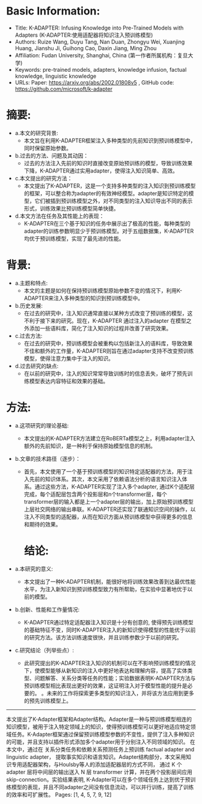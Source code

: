 # Basic Information:

- Title: K-ADAPTER: Infusing Knowledge into Pre-Trained Models with Adapters (K-ADAPTER:使用适配器将知识注入预训练模型)
- Authors: Ruize Wang, Duyu Tang, Nan Duan, Zhongyu Wei, Xuanjing Huang, Jianshu Ji, Guihong Cao, Daxin Jiang, Ming Zhou
- Affiliation: Fudan University, Shanghai, China (第一作者所属机构：复旦大学)
- Keywords: pre-trained models, adapters, knowledge infusion, factual knowledge, linguistic knowledge
- URLs: Paper: https://arxiv.org/abs/2002.01808v5 , GitHub code: https://github.com/microsoft/k-adapter

# 摘要:

- a.本文的研究背景:
  - 本文旨在利用K-ADAPTER框架注入多种类型的先前知识到预训练模型中，同时保留原始参数。
- b.过去的方法、问题及其动因：
  - 过去的方法注入先前的知识时直接改变原始预训练的模型，导致训练效果下降，K-ADAPTER通过实用adapter，使得注入知识简单、高效。
- c.本文提出的研究方法：
  - 本文提出了K-ADAPTER，这是一个支持多种类型的注入知识到预训练模型的框架，可以整合称为adapter的有效神经模型。adapter是知识特定的模型，它们被插到预训练模型之外，对不同类型的注入知识导出不同的表示形式，训练效果比预训练模型简单快捷。
- d.本文方法在任务及其性能上的表现：
  - K-ADAPTER在三个基于知识的任务中展示出了极高的性能，每种类型的adapter的训练参数明显少于预训练模型。对于五组数据集，K-ADAPTER均优于预训练模型，实现了最先进的性能。

# 背景:

- a.主题和特点:
  - 本文的主题是如何在保持预训练模型原始参数不变的情况下，利用K-ADAPTER来注入多种类型的知识到预训练模型中。
- b.历史发展:
  - 在过去的研究中，注入知识通常直接以某种方式改变了预训练的模型，这不利于接下来的研究。现在，K-ADAPTER 通过注入的adapter 在模型之外添加一些语料库，简化了注入知识的过程并改善了研究效果。
- c.过去方法:
  - 在过去的研究中，预训练模型会被重构以包括新注入的语料库，导致效果不佳和额外的工作量，K-ADAPTER则旨在通过adapter支持不改变预训练模型，使得注意力集中于注入的知识。
- d.过去研究的缺点:
  - 在以前的研究中，注入的知识常常导致训练时的信息丢失，破坏了预先训练模型表达内容特征和效果的基础。

# 方法:

- a.这项研究的理论基础:

  - 本文提出的K-ADAPTER方法建立在RoBERTa模型之上，利用adapter注入额外的先前知识，是一种利于保持原始模型信息的机制。

- b.文章的技术路径（逐步）：

  - 首先，本文使用了一个基于预训练模型的知识特定适配器的方法，用于注入先前的知识体系。其次，本文采用了依赖语法分析的语言知识注入体系。通过这些方法，K-ADAPTER实现了注入多个adapter, 通过K个适配层完成，每个适配层包含两个投影层和n个transformer层，每个transformer层的输入都是上一个adapter层的输出，加上原始预训练模型上层社交网络的输出串联。K-ADAPTER还实现了联通知识空间的操作，以注入不同类型的适配器，从而在知识方面从预训练模型中获得更多的信息和期待的效果。

    # 结论:

- a.本研究的意义:

  - 本文提出了一种K-ADAPTER机制，能很好地将训练效果改善到达最优性能水平，为注入新知识到预训练模型致力有所帮助，在实验中显著地优于以前的模型。

- b.创新、性能和工作量情况:

  - K-ADAPTER通过特定适配器注入知识是十分有创意的, 使得预先训练模型的基础特征不变，同时K-ADAPTER注入的新知识使得模型的性能优于以前的研究方法。该方法训练速度很快，并且训练参数少于以前的研究。

- c.研究结论（列举些点）:

  - 此研究提出的K-ADAPTER注入知识的机制可以在不影响预训练模型的情况下，使模型能够从新知识的注入中更好地表达和理解内容，提高了实体类型、问题解答、关系分类等任务的性能；实验数据表明K-ADAPTER方法与预训练模型相比表现出更好的效果，这证明注入对于模型性能的提升是必要的。 。未来的工作将探索更多类型的知识注入，并将该方法应用到更多的预先训练模型上。

---

本文提出了K-Adapter框架和Adapter结构。Adapter是一种与预训练模型相连的知识模型，被用于注入特定领域上的知识，使得预训练模型可以更好地适应特定领域任务。K-Adapter框架通过保留预训练模型参数的不变性，提供了注入多种知识的可能，并且支持以插件形式添加多个adapter用于分别注入不同领域的知识。 在本文中，通过在 关系分类任务和依赖关系预测任务上预训练 factual adapter and linguistic adapter， 提取事实知识和语言知识。Adapter结构部分，本文采用知识专用适配器架构，与Houlsby等人的添加适配器层的方式不同， 通过 K 个adapter 层将中间层的输出送入 N 层 transformer 计算，并在两个投影层间应用 skip-connection。实验结果表明, K-Adapter可以在多个领域任务上达到优于预训练模型的表现，并且不同adapter之间没有信息流动，可以并行训练，提高了训练的效率和可扩展性。 Pages: [1, 4, 5, 7, 9, 12]
